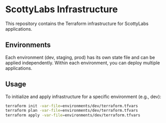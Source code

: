 # ScottyLabs Infrastructure

This repository contains the Terraform infrastructure for ScottyLabs applications.

## Environments

Each environment (dev, staging, prod) has its own state file and can be applied independently. Within each environment, you can deploy multiple applications.

## Usage

To initialize and apply infrastructure for a specific environment (e.g., dev):

```bash
terraform init -var-file=environments/dev/terraform.tfvars
terraform plan -var-file=environments/dev/terraform.tfvars
terraform apply -var-file=environments/dev/terraform.tfvars
```

